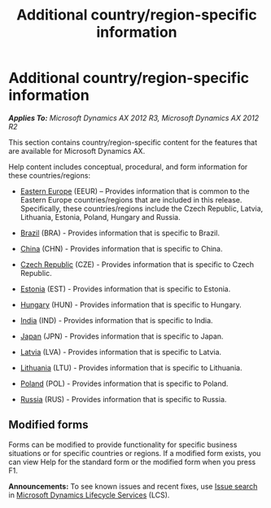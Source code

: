 ﻿---
title: Additional country/region-specific information
TOCTitle: Additional country/region-specific information
ms:assetid: 076bfa52-2f2d-4633-b1d9-8aae375f73a9
ms:mtpsurl: https://technet.microsoft.com/en-us/library/JJ730942(v=AX.60)
ms:contentKeyID: 49675063
ms.date: 04/18/2014
mtps_version: v=AX.60
---

# Additional country/region-specific information 


_**Applies To:** Microsoft Dynamics AX 2012 R3, Microsoft Dynamics AX 2012 R2_

This section contains country/region-specific content for the features that are available for Microsoft Dynamics AX.

Help content includes conceptual, procedural, and form information for these countries/regions:

  - [Eastern Europe](eastern-europe.md) (EEUR) – Provides information that is common to the Eastern Europe countries/regions that are included in this release. Specifically, these countries/regions include the Czech Republic, Latvia, Lithuania, Estonia, Poland, Hungary and Russia.

  - [Brazil](brazil.md) (BRA) - Provides information that is specific to Brazil.

  - [China](china.md) (CHN) - Provides information that is specific to China.

  - [Czech Republic](czech-republic.md) (CZE) - Provides information that is specific to Czech Republic.

  - [Estonia](estonia.md) (EST) - Provides information that is specific to Estonia.

  - [Hungary](hungary.md) (HUN) - Provides information that is specific to Hungary.

  - [India](india.md) (IND) - Provides information that is specific to India.

  - [Japan](japan.md) (JPN) - Provides information that is specific to Japan.

  - [Latvia](latvia.md) (LVA) - Provides information that is specific to Latvia.

  - [Lithuania](lithuania.md) (LTU) - Provides information that is specific to Lithuania.

  - [Poland](poland.md) (POL) - Provides information that is specific to Poland.

  - [Russia](russia.md) (RUS) - Provides information that is specific to Russia.

## Modified forms

Forms can be modified to provide functionality for specific business situations or for specific countries or regions. If a modified form exists, you can view Help for the standard form or the modified form when you press F1.

  
**Announcements:** To see known issues and recent fixes, use [Issue search](http://go.microsoft.com/fwlink/?linkid=389258) in [Microsoft Dynamics Lifecycle Services](http://go.microsoft.com/fwlink/?linkid=306505) (LCS).

